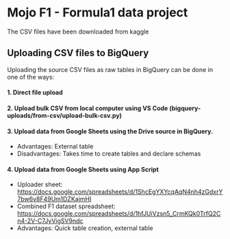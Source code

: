 # Mojo F1 - Formula1 data project
The CSV files have been downloaded from kaggle

## Uploading CSV files to BigQuery
Uploading the source CSV files as raw tables in BigQuery can be done in one of the ways:

#### 1. Direct file upload
#### 2. Upload bulk CSV from local computer using VS Code (bigquery-uploads/from-csv/upload-bulk-csv.py)
#### 3. Upload data from Google Sheets using the Drive source in BigQuery.
- Advantages: External table
- Disadvantages: Takes time to create tables and declare schemas
#### 4. Upload data from Google Sheets using App Script
- Uploader sheet: https://docs.google.com/spreadsheets/d/1ShcEgYXYcqAqN4nh4zGdxrY7bw6v8F49Um1DZKajmHI
- Combined F1 dataset spreadsheet: https://docs.google.com/spreadsheets/d/1hfJUiVzsn5_CrmKQk0TrfQ2Cn4-2V-C7JyVigSV9ndc
- Advantages: Quick table creation, external table